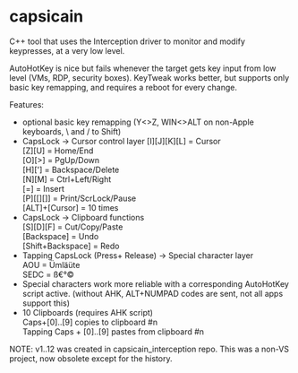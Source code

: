 # capsicain

C++ tool that uses the Interception driver to monitor and modify keypresses, at a very low level.

AutoHotKey is nice but fails whenever the target gets key input from low level (VMs, RDP, security boxes).
KeyTweak works better, but supports only basic key remapping, and requires a reboot for every change.

Features:

- optional basic key remapping (Y<>Z, WIN<>ALT on non-Apple keyboards, \ and / to Shift)
- CapsLock -> Cursor control layer 
    [I][J][K][L] = Cursor  
    [Z][U] = Home/End   
    [O][>] = PgUp/Down    
    [H]['] = Backspace/Delete  
    [N][M] = Ctrl+Left/Right  
    [=] = Insert  
    [P][[][]] = Print/ScrLock/Pause  
    [ALT]+[Cursor] = 10 times  
- CapsLock -> Clipboard functions  
    [S][D][F] = Cut/Copy/Paste  
    [Backspace] = Undo  
    [Shift+Backspace] = Redo 
- Tapping CapsLock (Press+ Release) -> Special character layer  
    AOU = Ümläüte  
    SEDC = ß€°©  
- Special characters work more reliable with a corresponding AutoHotKey script active. (without AHK, ALT+NUMPAD codes are sent, not all apps support this)  
- 10 Clipboards (requires AHK script)   
    Caps+[0]..[9] copies to clipboard #n   
    Tapping Caps + [0]..[9] pastes from clipboard #n  


NOTE: v1..12 was created in capsicain_interception repo. This was a non-VS project, now obsolete except for the history.
